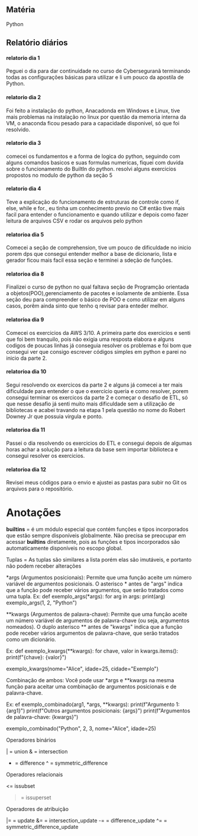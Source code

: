 ## Matéria
Python

## Relatório diários

#### relatorio dia 1

Peguei o dia para dar continuidade no curso de Cyberseguranã terminando todas as configurações básicas para utilizar e li um pouco da apostila de Python.

#### relatorio dia 2

Foi feito a instalação do python, Anacadonda em Windows e Linux, tive mais problemas na instalação no linux por questão da memoria interna da VM, o anaconda ficou pesado para a capacidade disponivel, só que foi resolvido.

#### relatorio dia 3

comecei os fundamentos e a forma de logica do python, seguindo com alguns comandos basicos e suas formulas numericas, fiquei com duvida sobre o funcionamento do BuiltIn do python. resolvi alguns exercicios propostos no modulo de python da seção 5

#### relatorio dia 4

Teve a explicação do funcionamento de estruturas de controle como if, else, while e for., eu tinha um conhecimento previo no C# então tive mais facil para entender o funcionamento e quando utilizar e depois  como fazer leitura de arquivos CSV e rodar os arquivos pelo python

#### relatorioa dia 5

Comecei a seção de comprehension, tive um pouco de dificuldade no inicio porem dps que consegui entender melhor a base de dicionario, lista e gerador ficou mais facil essa seção e terminei a sdeção de funções.

#### relatorioa dia 8

Finalizei o curso de python no qual faltava seção de Programção orientada a objetos(POO),gerenciamento de pacotes e isolamente de ambiente. Essa seção deu para compreender o básico de POO e como utilizar em alguns casos, porêm ainda sinto que tenho q revisar para enteder melhor.

#### relatorioa dia 9

Comecei os exercicios da AWS 3/10. A primeira parte dos exercicios e senti que foi bem tranquilo, pois não exigia uma resposta elabora e alguns codigos de poucas linhas já conseguia resolver os problemas e foi bom que consegui ver que consigo escrever códigos simples em python e parei no inicio da parte 2.

#### relatorioa dia 10

Segui resolvendo ox exercicos da parte 2 e alguns já comecei a ter mais dificuldade para entender o que o exercicio queria e como resolver, porem consegui terminar os exercicos da parte 2 e começar o desafio de ETL, só que nesse desafio já senti muito mais dificuldade sem a utilização de bibliotecas e acabei travando na etapa 1 pela questão no nome do Robert Downey Jr que possuia virgula e ponto.

#### relatorioa dia 11

Passei o dia resolvendo os exercicios do ETL e consegui depois de algumas horas achar a solução para a leitura da base sem importar biblioteca e consegui resolver os exercicios.

#### relatorioa dia 12

Revisei meus códigos para o envio e ajustei as pastas para subir no Git os arquivos para o repositório.

# Anotações

__builtins__ = é um módulo especial que contém funções e tipos incorporados que estão sempre disponíveis globalmente. Não precisa se preocupar em acessar __builtins__ diretamente, pois as funções e tipos incorporados são automaticamente disponíveis no escopo global. 

Tuplas = As tuplas são similares a lista porém elas são imutáveis, e portanto não podem receber alterações

*args (Argumentos posicionais): Permite que uma função aceite um número variável de argumentos posicionais. O asterisco * antes de "args" indica que a função pode receber vários argumentos, que serão tratados como uma tupla.
Ex: def exemplo_args(*args):
    for arg in args:
        print(arg)
exemplo_args(1, 2, "Python")

**kwargs (Argumentos de palavra-chave): Permite que uma função aceite um número variável de argumentos de palavra-chave (ou seja, argumentos nomeados). O duplo asterisco ** antes de "kwargs" indica que a função pode receber vários argumentos de palavra-chave, que serão tratados como um dicionário.

Ex: def exemplo_kwargs(**kwargs):
    for chave, valor in kwargs.items():
        print(f"{chave}: {valor}")

exemplo_kwargs(nome="Alice", idade=25, cidade="Exemplo")

Combinação de ambos: Você pode usar *args e **kwargs na mesma função para aceitar uma combinação de argumentos posicionais e de palavra-chave.

Ex: ef exemplo_combinado(arg1, *args, **kwargs):
    print(f"Argumento 1: {arg1}")
    print(f"Outros argumentos posicionais: {args}")
    print(f"Argumentos de palavra-chave: {kwargs}")

exemplo_combinado("Python", 2, 3, nome="Alice", idade=25)

Operadores binários

| = union 
& = intersection 
- = difference
^ = symmetric_difference

Operadores relacionais

<= issubset
>= issuperset 

Operadores de atribuição

|= = update
&= = intersection_update
-= = difference_update
^= = symmetric_difference_update

